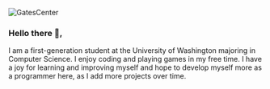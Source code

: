 ![GatesCenter](https://user-images.githubusercontent.com/82999461/143978115-54aee7f2-ad1a-47a9-b94f-61db0c1b220d.jpg)
### Hello there 👋,
I am a first-generation student at the University of Washington majoring in Computer Science. I enjoy coding and playing games in my free time. I have a joy for learning and improving myself and hope to develop myself more as a programmer here, as I add more projects over time.


<!--
**phtran1/phtran1** is a ✨ _special_ ✨ repository because its `README.md` (this file) appears on your GitHub profile.

Here are some ideas to get you started:

- 🔭 I’m currently working on ...
- 🌱 I’m currently learning ...
- 👯 I’m looking to collaborate on ...
- 🤔 I’m looking for help with ...
- 💬 Ask me about ...
- 📫 How to reach me: ...
- 😄 Pronouns: ...
- ⚡ Fun fact: ...
-->

